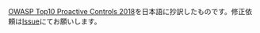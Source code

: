 [OWASP Top10 Proactive Controls 2018](https://www.owasp.org/images/b/bc/OWASP_Top_10_Proactive_Controls_V3.pdf)を日本語に抄訳したものです。修正依頼は[Issue](https://github.com/shonantoka/proactivecontrols2018/issues)にてお願いします。
